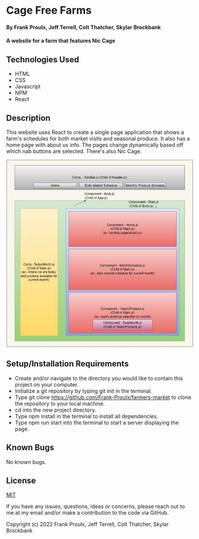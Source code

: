 # Cage Free Farms

#### By Frank Proulx, Jeff Terrell, Colt Thatcher, Skylar Brockbank

#### A website for a farm that features Nic Cage

## Technologies Used

* HTML
* CSS
* Javascript
* NPM
* React

## Description

This website uses React to create a single page application that shows a farm's schedules for both market visits and seasonal produce. It also has a home page with about us info. The pages change dynamically based off which nab buttons are selected. There's also Nic Cage.


![Design for the component layout](./farmers_market_component_diagram.JPG)


## Setup/Installation Requirements  

* Create and/or navigate to the directory you would like to contain this project on your computer.
* Initialize a git repository by typing git init in the terminal.
* Type git clone https://github.com/Frank-Proulx/farmers-market to clone the repository to your local machine.
* cd into the new project directory.
* Type npm install in the terminal to install all dependencies.  
* Type npm run start into the terminal to start a server displaying the page.

## Known Bugs

No known bugs.

## License

[MIT](https://opensource.org/licenses/MIT)

If you have any issues, questions, ideas or concerns, please reach out to me at my email and/or make a contribution to the code via GitHub.

Copyright (c) 2022 Frank Proulx, Jeff Terrell, Colt Thatcher, Skylar Brockbank
